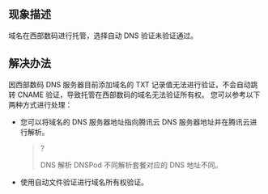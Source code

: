 ## 现象描述

域名在西部数码进行托管，选择自动 DNS 验证未验证通过。

## 解决办法

因西部数码 DNS 服务器目前添加域名的 TXT 记录值无法进行验证，不会自动跳转 CNAME 验证，导致托管在西部数码的域名无法验证所有权。
您可以参考以下两种方式进行处理：
- 您可以将域名的 DNS 服务器地址指向腾讯云 DNS 服务器地址并在腾讯云进行解析。 
  

   >?
   > 
   > DNS 解析 DNSPod 不同解析套餐对应的 DNS 地址不同。
   > 

- 使用自动文件验证进行域名所有权验证。
